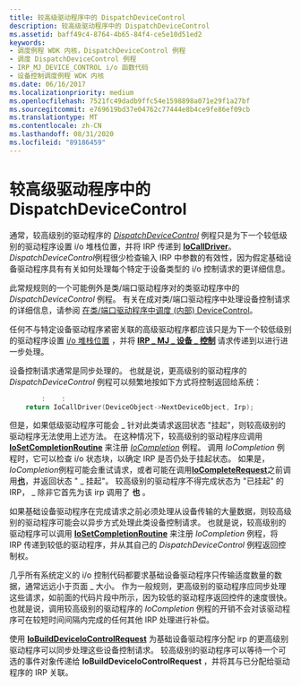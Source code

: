 ```yaml
---
title: 较高级驱动程序中的 DispatchDeviceControl
description: 较高级驱动程序中的 DispatchDeviceControl
ms.assetid: baff49c4-8764-4b65-84f4-ce5e10d51ed2
keywords:
- 调度例程 WDK 内核，DispatchDeviceControl 例程
- 调度 DispatchDeviceControl 例程
- IRP_MJ_DEVICE_CONTROL i/o 函数代码
- 设备控制调度例程 WDK 内核
ms.date: 06/16/2017
ms.localizationpriority: medium
ms.openlocfilehash: 7521fc49dadb9ffc54e1598898a071e29f1a27bf
ms.sourcegitcommit: e769619bd37e04762c77444e8b4ce9fe86ef09cb
ms.translationtype: MT
ms.contentlocale: zh-CN
ms.lasthandoff: 08/31/2020
ms.locfileid: "89186459"
---
```

# <a name="dispatchdevicecontrol-in-higher-level-drivers"></a>较高级驱动程序中的 DispatchDeviceControl





通常，较高级别的驱动程序的 [*DispatchDeviceControl*](/windows-hardware/drivers/ddi/wdm/nc-wdm-driver_dispatch) 例程只是为下一个较低级别的驱动程序设置 i/o 堆栈位置，并将 IRP 传递到 [**IoCallDriver**](/windows-hardware/drivers/ddi/wdm/nf-wdm-iocalldriver)。 *DispatchDeviceControl*例程很少检查输入 IRP 中参数的有效性，因为假定基础设备驱动程序具有有关如何处理每个特定于设备类型的 i/o 控制请求的更详细信息。

此常规规则的一个可能例外是类/端口驱动程序对的类驱动程序中的 *DispatchDeviceControl* 例程。 有关在成对类/端口驱动程序中处理设备控制请求的详细信息，请参阅 [在类/端口驱动程序中调度 (内部) DeviceControl](dispatch-internal-devicecontrol-in-class-port-drivers.md)。

任何不与特定设备驱动程序紧密关联的高级驱动程序都应该只是为下一个较低级别的驱动程序设置 [i/o 堆栈位置](i-o-stack-locations.md) ，并将 [**IRP \_ MJ \_ 设备 \_ 控制**](./irp-mj-device-control.md) 请求传递到以进行进一步处理。

设备控制请求通常是同步处理的。 也就是说，更高级别的驱动程序的 *DispatchDeviceControl* 例程可以频繁地按如下方式将控制返回给系统：

```cpp
        :    : 
    return IoCallDriver(DeviceObject->NextDeviceObject, Irp);
```

但是，如果低级驱动程序可能会 \_ 针对此类请求返回状态 "挂起"，则较高级别的驱动程序无法使用上述方法。 在这种情况下，较高级别的驱动程序应调用 [**IoSetCompletionRoutine**](/windows-hardware/drivers/ddi/wdm/nf-wdm-iosetcompletionroutine) 来注册 [*IoCompletion*](/windows-hardware/drivers/ddi/wdm/nc-wdm-io_completion_routine) 例程。 调用 *IoCompletion* 例程时，它可以检查 i/o 状态块，以确定 IRP 是否仍处于挂起状态。 如果是， *IoCompletion*例程可能会重试请求，或者可能在调用[**IoCompleteRequest**](/windows-hardware/drivers/ddi/wdm/nf-wdm-iocompleterequest)之前调用[**也**](/windows-hardware/drivers/ddi/wdm/nf-wdm-iomarkirppending)，并返回状态 " \_ 挂起"。 较高级别的驱动程序不得完成状态为 "已挂起" 的 IRP， \_ 除非它首先为该 irp 调用了 **也** 。

如果基础设备驱动程序在完成请求之前必须处理从设备传输的大量数据，则较高级别的驱动程序可能会以异步方式处理此类设备控制请求。 也就是说，较高级别的驱动程序可以调用 [**IoSetCompletionRoutine**](/windows-hardware/drivers/ddi/wdm/nf-wdm-iosetcompletionroutine) 来注册 *IoCompletion* 例程，将 IRP 传递到较低的驱动程序，并从其自己的 *DispatchDeviceControl* 例程返回控制权。

几乎所有系统定义的 i/o 控制代码都要求基础设备驱动程序只传输适度数量的数据，通常远远小于页面 \_ 大小。 作为一般规则，更高级别的驱动程序应同步处理这些请求，如前面的代码片段中所示，因为较低的驱动程序返回控件的速度很快。 也就是说，调用较高级别的驱动程序的 *IoCompletion* 例程的开销不会对该驱动程序可在较短时间间隔内完成的任何其他 IRP 处理进行补偿。

使用 [**IoBuildDeviceIoControlRequest**](/windows-hardware/drivers/ddi/wdm/nf-wdm-iobuilddeviceiocontrolrequest) 为基础设备驱动程序分配 irp 的更高级别驱动程序可以同步处理这些设备控制请求。 较高级别的驱动程序可以等待一个可选的事件对象传递给 **IoBuildDeviceIoControlRequest** ，并将其与已分配给驱动程序的 IRP 关联。

 

